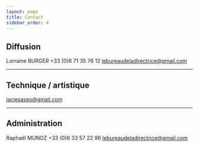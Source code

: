 ```yaml
---
layout: page
title: Contact
sidebar_order: 4
---
```


## Diffusion
Lorraine BURGER 
+33 (0)6 71 35 76 12
[&#108;&#101;&#98;&#117;&#114;&#101;&#97;&#117;&#100;&#101;&#108;&#97;&#100;&#105;&#114;&#101;&#99;&#116;&#114;&#105;&#99;&#101;&#64;&#103;&#109;&#97;&#105;&#108;&#46;&#99;&#111;&#109;](&#109;&#97;&#105;&#108;&#116;&#111;&#58;&#108;&#101;&#98;&#117;&#114;&#101;&#97;&#117;&#100;&#101;&#108;&#97;&#100;&#105;&#114;&#101;&#99;&#116;&#114;&#105;&#99;&#101;&#64;&#103;&#109;&#97;&#105;&#108;&#46;&#99;&#111;&#109;)

---

## Technique / artistique
[&#108;&#97;&#99;&#105;&#101;&#115;&#97;&#115;&#101;&#111;&#64;&#103;&#109;&#97;&#105;&#108;&#46;&#99;&#111;&#109;](&#109;&#97;&#105;&#108;&#116;&#111;&#58;&#108;&#97;&#99;&#105;&#101;&#115;&#97;&#115;&#101;&#111;&#64;&#103;&#109;&#97;&#105;&#108;&#46;&#99;&#111;&#109;)

---

## Administration
Raphaël MUNOZ
+33 (0)6 33 57 22 96
[&#108;&#101;&#98;&#117;&#114;&#101;&#97;&#117;&#100;&#101;&#108;&#97;&#100;&#105;&#114;&#101;&#99;&#116;&#114;&#105;&#99;&#101;&#64;&#103;&#109;&#97;&#105;&#108;&#46;&#99;&#111;&#109;](&#109;&#97;&#105;&#108;&#116;&#111;&#58;&#108;&#101;&#98;&#117;&#114;&#101;&#97;&#117;&#100;&#101;&#108;&#97;&#100;&#105;&#114;&#101;&#99;&#116;&#114;&#105;&#99;&#101;&#64;&#103;&#109;&#97;&#105;&#108;&#46;&#99;&#111;&#109;)



